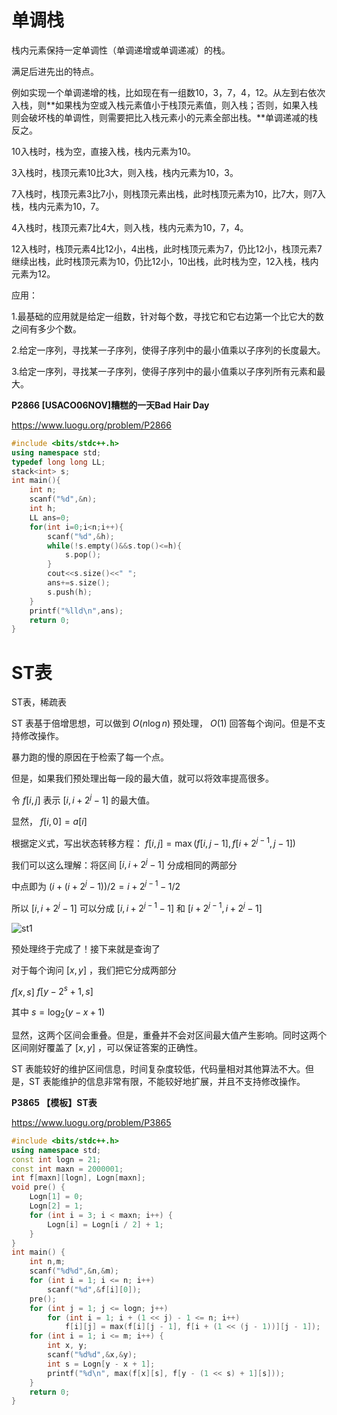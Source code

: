 # 单调栈

栈内元素保持一定单调性（单调递增或单调递减）的栈。

满足后进先出的特点。

例如实现一个单调递增的栈，比如现在有一组数10，3，7，4，12。从左到右依次入栈，则**如果栈为空或入栈元素值小于栈顶元素值，则入栈；否则，如果入栈则会破坏栈的单调性，则需要把比入栈元素小的元素全部出栈。**单调递减的栈反之。

10入栈时，栈为空，直接入栈，栈内元素为10。

3入栈时，栈顶元素10比3大，则入栈，栈内元素为10，3。

7入栈时，栈顶元素3比7小，则栈顶元素出栈，此时栈顶元素为10，比7大，则7入栈，栈内元素为10，7。

4入栈时，栈顶元素7比4大，则入栈，栈内元素为10，7，4。

12入栈时，栈顶元素4比12小，4出栈，此时栈顶元素为7，仍比12小，栈顶元素7继续出栈，此时栈顶元素为10，仍比12小，10出栈，此时栈为空，12入栈，栈内元素为12。

应用：

1.最基础的应用就是给定一组数，针对每个数，寻找它和它右边第一个比它大的数之间有多少个数。

2.给定一序列，寻找某一子序列，使得子序列中的最小值乘以子序列的长度最大。

3.给定一序列，寻找某一子序列，使得子序列中的最小值乘以子序列所有元素和最大。

**P2866 [USACO06NOV]糟糕的一天Bad Hair Day**

 https://www.luogu.org/problem/P2866

```c++
#include <bits/stdc++.h>
using namespace std;
typedef long long LL;
stack<int> s;
int main(){
    int n;
    scanf("%d",&n);
    int h;
    LL ans=0;
    for(int i=0;i<n;i++){
        scanf("%d",&h);
        while(!s.empty()&&s.top()<=h){
            s.pop();
        }
        cout<<s.size()<<" ";
        ans+=s.size();
        s.push(h);
    }
    printf("%lld\n",ans);
    return 0;
}
```

# ST表

ST表，稀疏表

ST 表基于倍增思想，可以做到 $O(n\log n)$ 预处理， $O(1)$ 回答每个询问。但是不支持修改操作。

暴力跑的慢的原因在于检索了每一个点。

但是，如果我们预处理出每一段的最大值，就可以将效率提高很多。

令 $f[i,j]$ 表示 $[i,i+2^j-1]$ 的最大值。

显然， $f[i,0]=a[i]$

根据定义式，写出状态转移方程： $f[i,j]=\max(f[i,j-1],f[i+2^{j-1},j-1])$

我们可以这么理解：将区间 $[i,i+2^j-1]$ 分成相同的两部分

中点即为 $(i+(i+2^j-1))/2=i+2^{j-1}-1/2$

所以 $[i,i+2^j-1]$ 可以分成 $[i,i+2^{j-1}-1]$ 和 $[i+2^{j-1},i+2^j-1]$

![st1](./st1.png)

预处理终于完成了！接下来就是查询了

对于每个询问 $[x,y]$ ，我们把它分成两部分

$f[x,s]$ $f[y-2^s+1,s]$

其中 $s=\log_2{(y-x+1)}$

显然，这两个区间会重叠。但是，重叠并不会对区间最大值产生影响。同时这两个区间刚好覆盖了 $[x,y]$ ，可以保证答案的正确性。

ST 表能较好的维护区间信息，时间复杂度较低，代码量相对其他算法不大。但是，ST 表能维护的信息非常有限，不能较好地扩展，并且不支持修改操作。

**P3865 【模板】ST表**

https://www.luogu.org/problem/P3865

```c++
#include <bits/stdc++.h>
using namespace std;
const int logn = 21;
const int maxn = 2000001;
int f[maxn][logn], Logn[maxn];
void pre() {
    Logn[1] = 0;
    Logn[2] = 1;
    for (int i = 3; i < maxn; i++) {
        Logn[i] = Logn[i / 2] + 1;
    }
}
int main() {
    int n,m;
    scanf("%d%d",&n,&m);
    for (int i = 1; i <= n; i++)
        scanf("%d",&f[i][0]);
    pre();
    for (int j = 1; j <= logn; j++)
        for (int i = 1; i + (1 << j) - 1 <= n; i++)
            f[i][j] = max(f[i][j - 1], f[i + (1 << (j - 1))][j - 1]);
    for (int i = 1; i <= m; i++) {
        int x, y;
        scanf("%d%d",&x,&y);
        int s = Logn[y - x + 1];
        printf("%d\n", max(f[x][s], f[y - (1 << s) + 1][s]));
    }
    return 0;
}
```

